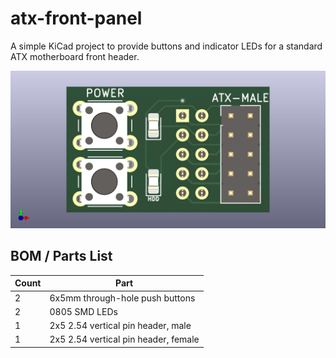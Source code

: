 # atx-front-panel
A simple KiCad project to provide buttons and indicator LEDs for a standard ATX motherboard front header.

![Render of front of PCB](./atx-front-panel.jpg)

## BOM / Parts List

| Count | Part |
| --- | --- |
| 2 | 6x5mm through-hole push buttons |
| 2 | 0805 SMD LEDs |
| 1 | 2x5 2.54 vertical pin header, male | 
| 1 | 2x5 2.54 vertical pin header, female | 
